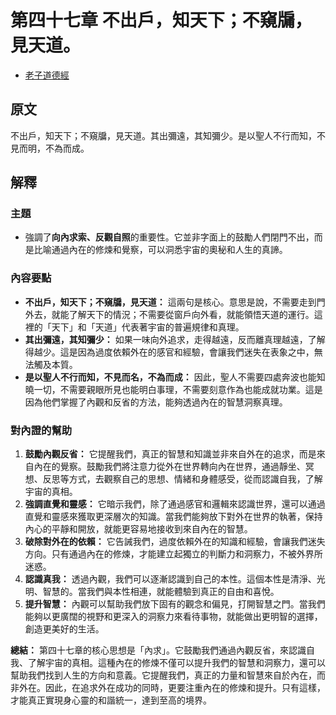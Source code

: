 # 第四十七章 不出戶，知天下；不窺牖，見天道。

- [老子道德經](https://www.daodejing.org/)


## 原文
不出戶，知天下；不窺牖，見天道。其出彌遠，其知彌少。是以聖人不行而知，不見而明，不為而成。


## 解釋
### 主題
- 強調了**向內求索、反觀自照**的重要性。它並非字面上的鼓勵人們閉門不出，而是比喻通過內在的修煉和覺察，可以洞悉宇宙的奧秘和人生的真諦。

### 內容要點
*   **不出戶，知天下；不窺牖，見天道：** 這兩句是核心。意思是說，不需要走到門外去，就能了解天下的情況；不需要從窗戶向外看，就能領悟天道的運行。這裡的「天下」和「天道」代表著宇宙的普遍規律和真理。
*   **其出彌遠，其知彌少：** 如果一味向外追求，走得越遠，反而離真理越遠，了解得越少。這是因為過度依賴外在的感官和經驗，會讓我們迷失在表象之中，無法觸及本質。
*   **是以聖人不行而知，不見而名，不為而成：** 因此，聖人不需要四處奔波也能知曉一切，不需要親眼所見也能明白事理，不需要刻意作為也能成就功業。這是因為他們掌握了內觀和反省的方法，能夠透過內在的智慧洞察真理。

### 對內證的幫助
1.  **鼓勵內觀反省：** 它提醒我們，真正的智慧和知識並非來自外在的追求，而是來自內在的覺察。鼓勵我們將注意力從外在世界轉向內在世界，通過靜坐、冥想、反思等方式，去觀察自己的思想、情緒和身體感受，從而認識自我，了解宇宙的真相。
2.  **強調直覺和靈感：** 它暗示我們，除了通過感官和邏輯來認識世界，還可以通過直覺和靈感來獲取更深層次的知識。當我們能夠放下對外在世界的執著，保持內心的平靜和開放，就能更容易地接收到來自內在的智慧。
3.  **破除對外在的依賴：** 它告誡我們，過度依賴外在的知識和經驗，會讓我們迷失方向。只有通過內在的修煉，才能建立起獨立的判斷力和洞察力，不被外界所迷惑。
4.  **認識真我：** 透過內觀，我們可以逐漸認識到自己的本性。這個本性是清淨、光明、智慧的。當我們與本性相連，就能體驗到真正的自由和喜悅。
5.  **提升智慧：** 內觀可以幫助我們放下固有的觀念和偏見，打開智慧之門。當我們能夠以更廣闊的視野和更深入的洞察力來看待事物，就能做出更明智的選擇，創造更美好的生活。

**總結：**
第四十七章的核心思想是「內求」。它鼓勵我們通過內觀反省，來認識自我、了解宇宙的真相。這種內在的修煉不僅可以提升我們的智慧和洞察力，還可以幫助我們找到人生的方向和意義。它提醒我們，真正的力量和智慧來自於內在，而非外在。因此，在追求外在成功的同時，更要注重內在的修煉和提升。只有這樣，才能真正實現身心靈的和諧統一，達到至高的境界。